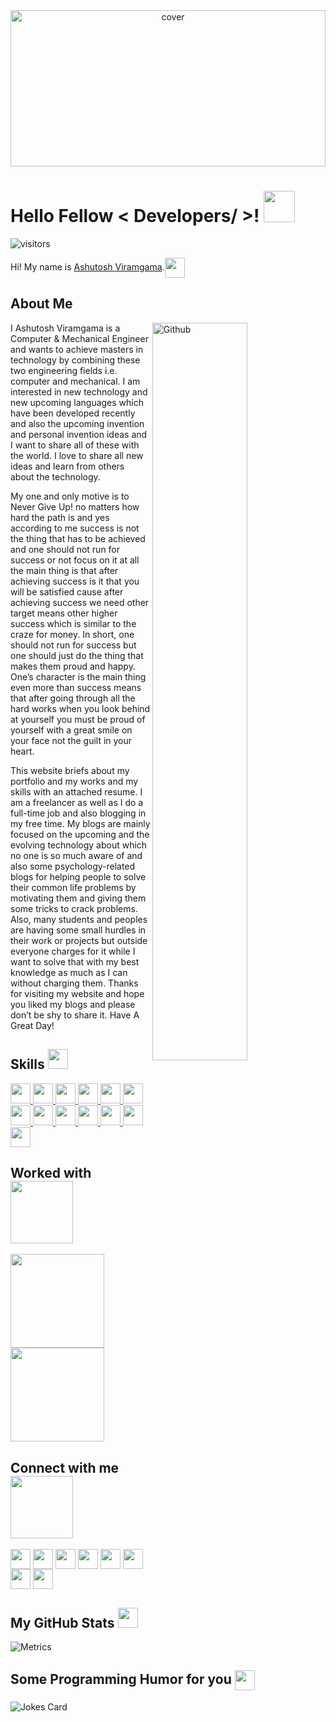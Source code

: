 
<div align="center">
<img width="100%" height = "250px" src="https://media-exp1.licdn.com/dms/image/C4E16AQGWcUldn7VmXA/profile-displaybackgroundimage-shrink_200_800/0/1585423650961?e=1628121600&v=beta&t=Ewj4dL-_ZYcCflpV1bGD_JJ9bYaKi-36dIM69X6FYHw" alt="cover" />
</div>

<h1> Hello Fellow < Developers/ >! <img src = "https://raw.githubusercontent.com/MartinHeinz/MartinHeinz/master/wave.gif" width = 50px> </h1>
<p align='center'>

![visitors](https://visitor-badge.glitch.me/badge?page_id=AshutoshViramgama.AshutoshViramgama)

</p>
<div size='20px'> Hi! My name is <a href = 'https://ashutoshviramgama.com'>Ashutosh Viramgama</a>.<img align ='center' src='https://media.giphy.com/media/QWvra259h4LCvdJnxP/giphy.gif' width = '32px'>
</div>

<h2> About Me</h2>

<img width="55%" align="right" alt="Github" src="https://ashutoshviramgama.com/wp-content/uploads/2021/02/DSC05477-removebg-preview.png" />
<p>I Ashutosh Viramgama is a Computer & Mechanical Engineer and wants to achieve masters in technology by combining these two engineering fields i.e. computer and mechanical. I am interested in new technology and new upcoming languages which have been developed recently and also the upcoming invention and personal invention ideas and I want to share all of these with the world. I love to share all new ideas and learn from others about the technology.</p>
  
<p>My one and only motive is to Never Give Up! no matters how hard the path is and yes according to me success is not the thing that has to be achieved and one should not run for success or not focus on it at all the main thing is that after achieving success is it that you will be satisfied cause after achieving success we need other target means other higher success which is similar to the craze for money. In short, one should not run for success but one should just do the thing that makes them proud and happy. One’s character is the main thing even more than success means that after going through all the hard works when you look behind at yourself you must be proud of yourself with a great smile on your face not the guilt in your heart.</p>
  
<p>This website briefs about my portfolio and my works and my skills with an attached resume. I am a freelancer as well as I do a full-time job and also blogging in my free time. My blogs are mainly focused on the upcoming and the evolving technology about which no one is so much aware of and also some psychology-related blogs for helping people to solve their common life problems by motivating them and giving them some tricks to crack problems. Also, many students and peoples are having some small hurdles in their work or projects but outside everyone charges for it while I want to solve that with my best knowledge as much as I can without charging them. Thanks for visiting my website and hope you liked my blogs and please don’t be shy to share it. Have A Great Day!</p>

<h2> Skills <img src = "https://media2.giphy.com/media/QssGEmpkyEOhBCb7e1/giphy.gif?cid=ecf05e47a0n3gi1bfqntqmob8g9aid1oyj2wr3ds3mg700bl&rid=giphy.gif" width = 32px> </h2>
<a href= https://github.com/AshutoshViramgama?tab=repositories&q=&type=&language=python&sort= > <img width ='32px' src ='https://raw.githubusercontent.com/rahulbanerjee26/githubAboutMeGenerator/main/icons/python.svg'> </a>
<a href= https://github.com/AshutoshViramgama?tab=repositories&q=&type=&language=reactjs&sort= > <img width ='32px' src ='https://raw.githubusercontent.com/rahulbanerjee26/githubAboutMeGenerator/main/icons/reactjs.svg'> </a>
<a href= https://github.com/AshutoshViramgama?tab=repositories&q=&type=&language=c&sort= > <img width ='32px' src ='https://raw.githubusercontent.com/rahulbanerjee26/githubAboutMeGenerator/main/icons/c.svg'> </a>
<a href= https://github.com/AshutoshViramgama?tab=repositories&q=&type=&language=cpp&sort= > <img width ='32px' src ='https://raw.githubusercontent.com/rahulbanerjee26/githubAboutMeGenerator/main/icons/cpp.svg'> </a>
<a href= https://github.com/AshutoshViramgama?tab=repositories&q=&type=&language=sqlite&sort= > <img width ='32px' src ='https://raw.githubusercontent.com/rahulbanerjee26/githubAboutMeGenerator/main/icons/sqlite.svg'> </a>
<a href= https://github.com/AshutoshViramgama?tab=repositories&q=&type=&language=html&sort= > <img width ='32px' src ='https://raw.githubusercontent.com/rahulbanerjee26/githubAboutMeGenerator/main/icons/html.svg'> </a>
<a href= https://github.com/AshutoshViramgama?tab=repositories&q=&type=&language=css&sort= > <img width ='32px' src ='https://raw.githubusercontent.com/rahulbanerjee26/githubAboutMeGenerator/main/icons/css.svg'> </a>
<a href= https://github.com/AshutoshViramgama?tab=repositories&q=&type=&language=mysql&sort= > <img width ='32px' src ='https://raw.githubusercontent.com/rahulbanerjee26/githubAboutMeGenerator/main/icons/mysql.svg'> </a>
<a href= https://github.com/AshutoshViramgama?tab=repositories&q=&type=&language=android&sort= > <img width ='32px' src ='https://raw.githubusercontent.com/rahulbanerjee26/githubAboutMeGenerator/main/icons/android.svg'> </a>
<a href= https://github.com/AshutoshViramgama?tab=repositories&q=&type=&language=django&sort= > <img width ='32px' src ='https://raw.githubusercontent.com/rahulbanerjee26/githubAboutMeGenerator/main/icons/django.svg'> </a>
<a href= https://github.com/AshutoshViramgama?tab=repositories&q=&type=&language=flask&sort= > <img width ='32px' src ='https://raw.githubusercontent.com/rahulbanerjee26/githubAboutMeGenerator/main/icons/flask.svg'> </a>
<a href= https://github.com/AshutoshViramgama?tab=repositories&q=&type=&language=bootstrap&sort= > <img width ='32px' src ='https://raw.githubusercontent.com/rahulbanerjee26/githubAboutMeGenerator/main/icons/bootstrap.svg'> </a>
<a href= https://github.com/AshutoshViramgama?tab=repositories&q=&type=&language=java&sort= > <img width ='32px' src ='https://raw.githubusercontent.com/rahulbanerjee26/githubAboutMeGenerator/main/icons/java.svg'> </a>
  
<h2> Worked with <img src='https://raw.githubusercontent.com/ShahriarShafin/ShahriarShafin/main/Assets/handshake.gif' width="100px"> </h2>
<img width ='150px' src ='https://media2.giphy.com/media/Svv9qeEuzaMBa13UXE/giphy.gif'>
<img width ='150px' src ='https://www.spindesigns.in/images/content/ab-jewels.jpg'>

<h2> Connect with me <img src='https://raw.githubusercontent.com/ShahriarShafin/ShahriarShafin/main/Assets/handshake.gif' width="100px"> </h2>
<a href = 'https://www.linkedin.com/in/ashutoshviramgama/'> <img width = '32px' align= 'center' src="https://raw.githubusercontent.com/rahulbanerjee26/githubAboutMeGenerator/main/icons/linked-in-alt.svg"/></a> 
<a href = 'https://twitter.com/AshutoshViramg1'> <img width = '32px' align= 'center' src="https://raw.githubusercontent.com/rahulbanerjee26/githubAboutMeGenerator/main/icons/twitter.svg"/></a> 
<a href = 'https://www.github.com/AshutoshViramgama'> <img width = '32px' align= 'center' src="https://raw.githubusercontent.com/rahulbanerjee26/githubAboutMeGenerator/main/icons/github.svg"/></a> 
<a href = 'https://www.facebook.com/ashutoshviramgama27/'> <img width = '32px' align= 'center' src="https://raw.githubusercontent.com/rahulbanerjee26/githubAboutMeGenerator/main/icons/facebook.svg"/></a> 
<a href = 'https://www.instagram.com/anvtech/'> <img width = '32px' align= 'center' src="https://raw.githubusercontent.com/rahulbanerjee26/githubAboutMeGenerator/main/icons/instagram.svg"/></a> 
<a href = 'https://in.pinterest.com/aviramgama/'> <img width = '32px' align= 'center' src="https://raw.githubusercontent.com/rahulbanerjee26/githubAboutMeGenerator/main/icons/pinterest.svg"/></a> 
<a href = 'https://www.youtube.com/channel/UCCXK8oXSIfzslq3BUiHgUng'> <img width = '32px' align= 'center' src="https://raw.githubusercontent.com/rahulbanerjee26/githubAboutMeGenerator/main/icons/youtube.svg"/></a>  
<a href = 'https://play.google.com/store/apps/dev?id=8878620266216685655'> <img width = '32px' align= 'center' src="https://www.freepnglogos.com/uploads/google-play-png-logo/google-play-services-png-logo-3.png"/></a> 

<h2> My GitHub Stats <img src='https://media1.giphy.com/media/du3J3cXyzhj75IOgvA/giphy.gif?cid=ecf05e47x2g034i9pzwtzzsd3xgg2w9nr94t4tflbbgo3008&rid=giphy.gif' width='32px'> </h2>

![Metrics](https://metrics.lecoq.io/AshutoshViramgama?template=classic&config.timezone=America%2FToronto)

<h2> Some Programming Humor for you <img align ='center' src='https://media2.giphy.com/media/UQDSBzfyiBKvgFcSTw/giphy.gif?cid=ecf05e47p3cd513axbek3f56ti3jzizq8hincw20jauyyfyw&rid=giphy.gif' width = '32px'></h2>

![Jokes Card](https://readme-jokes.vercel.app/api?theme=highcontrast)



